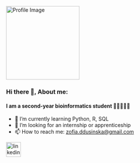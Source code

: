 <img align="center" width="200" src="https://github.com/zosiadd/zosiadd/assets/120915010/b0ba597d-de2a-445c-8e56-476d737f8228" alt="Profile Image"/>


### Hi there 👋, About me:
#### I am a second-year bioinformatics student 👩🏼‍💻🧬🦠
- 🌱 I’m currently learning Python, R, SQL                 
- 💫 I’m looking for an internship or apprenticeship
- 📫 How to reach me: zofia.ddusinska@gmail.com




 [<img src='https://cdn.jsdelivr.net/npm/simple-icons@3.0.1/icons/linkedin.svg' alt='linkedin' height='40'>](https://www.linkedin.com/in/zofia-dusińska-23502327b/) 
  






